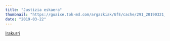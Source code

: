 ```yaml
---
title: "Justizia eskaera"
thumbnail: "https://guaixe.tok-md.com/argazkiak/GfE/cache/291_20190321_Altsasu_Gurasoak_Flandriako_Jean_Jambonparlamentariekin_UTZITAKOA_tokikom_735x413.jpg"
date: "2019-03-22"
---
```

[Irakurri](https://guaixe.eus/altsasu/1553195894415-justizia-eskaera)
